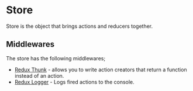 # Store
Store is the object that brings actions and reducers together.

## Middlewares
The store has the following middlewares;
* [Redux Thunk](https://github.com/gaearon/redux-thunk) - allows you to write action creators that return a function instead of an action.
* [Redux Logger](https://github.com/evgenyrodionov/redux-logger) - Logs fired actions to the console.
